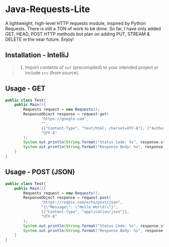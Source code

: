 # Java-Requests-Lite
 A lightweight, high-level HTTP requests module, inspired by Python Requests.
 There is still a TON of work to be done.
 So far, I have only added GET, HEAD, POST HTTP methods but plan on adding PUT, STREAM & DELETE in the near future.
 Enjoy!

## Installation - IntelliJ

> 1) Import contents of `out` (precompiled) to your intended project or include `src` (from source).

## Usage - GET
````java
public class Test{
    public Main(){
        Requests request = new Requests();
        ResponseObject response = request.get(
                "https://google.com",
                "",
                {{"Content-Type", "text/html; charset=UTF-8"}, {"Authorization", "Basic YWxhZGRpbjpvcGVuc2VzYW1l"}},
                "UTF-8"
        );
        System.out.println(String.format("Status Code: %s", response.status));
        System.out.println(String.format("Response Body: %s", response.text));
    }
} 
````

## Usage - POST (JSON)
````java
public class Test{
    public Main(){
        Requests request = new Requests();
        ResponseObject response = request.post(
                "https://reqbin.com/echo/post/json",
                "{\"Message\": \"Hello World!\"}",
                {{"Content-Type", "application/json"}},
                "UTF-8"
        );
        System.out.println(String.format("Status Code: %s", response.status));
        System.out.println(String.format("Response Body: %s", response.text));
    }
} 
````